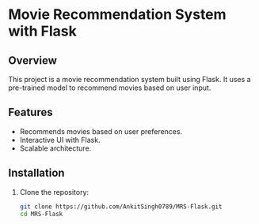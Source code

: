 # Movie Recommendation System with Flask

## Overview

This project is a movie recommendation system built using Flask. It uses a pre-trained model to recommend movies based on user input.

## Features

- Recommends movies based on user preferences.
- Interactive UI with Flask.
- Scalable architecture.

## Installation

1. Clone the repository:
   ```bash
   git clone https://github.com/AnkitSingh0789/MRS-Flask.git
   cd MRS-Flask
